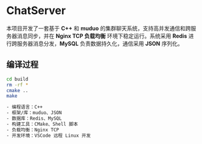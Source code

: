 # ChatServer  

本项目开发了一套基于 **C++** 和 **muduo** 的集群聊天系统，支持高并发通信和跨服务器消息同步，并在 **Nginx TCP 负载均衡** 环境下稳定运行。系统采用 **Redis** 进行跨服务器消息分发，**MySQL** 负责数据持久化，通信采用 **JSON** 序列化。  

## 编译过程  
```bash
cd build
rm -rf *
cmake ..
make

- 编程语言：C++  
- 框架/库：muduo、JSON  
- 数据库：Redis、MySQL  
- 构建工具：CMake、Shell 脚本  
- 负载均衡：Nginx TCP  
- 开发环境：VSCode 远程 Linux 开发  

